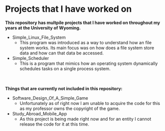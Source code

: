 # Projects that I have worked on

**This repository has multpile projects that I have worked on throughout my years at the University of Wyoming.**

- Simple_Linux_File_System
  - This program was introduced as a way to understand how an file system works. Its main focus was on how does a file system store data and how can that data be accessed. 
- Simple_Scheduler
  - This is a program that mimics how an operating system dynamically schedules tasks on a single process system.

<br><br>
**Things that are currently not included in this repository:**
- Software_Design_Of_A_Simple_Game
  - Unfortunately as of right now I am unable to acquire the code for this as my professor owns the copyright of the game.
- Study_Abroad_Mobile_App
  - As this project is being made right now and for an entity I cannot release the code for it at this time. 
